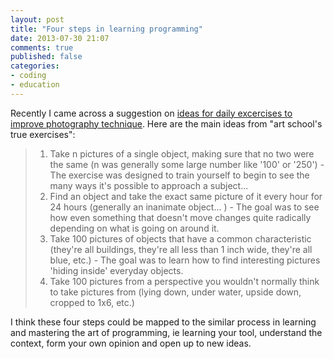 ```yaml
---
layout: post
title: "Four steps in learning programming"
date: 2013-07-30 21:07
comments: true
published: false
categories: 
- coding
- education
---
```


Recently I came across a suggestion on [ideas for daily excercises to improve
photography technique](http://photo.stackexchange.com/questions/8300/ideas-for-daily-exercises-to-improve-photography-technique). 
Here are the main ideas from "art school's true exercises": 

> 1. Take n pictures of a single object, making sure that no two were the same (n was generally some large number like '100' or '250') - 
>    The exercise was designed to train yourself to begin to see the many ways it's possible to approach a subject...
> 2. Find an object and take the exact same picture of it every hour for 24 hours (generally an inanimate object... ) - 
>    The goal was to see how even something that doesn't move changes quite radically depending on what is going on around it.
> 3. Take 100 pictures of objects that have a common characteristic (they're all buildings, they're all less than 1 inch wide, 
>    they're all blue, etc.) - The goal was to learn how to find interesting pictures 'hiding inside' everyday objects.
> 4. Take 100 pictures from a perspective you wouldn't normally think to take pictures from (lying down, under water, 
>    upside down, cropped to 1x6, etc.)

I think these four steps could be mapped to the similar process in learning and mastering the art of programming, ie 
learning your tool, understand the context, form your own opinion and open up to new ideas. 
